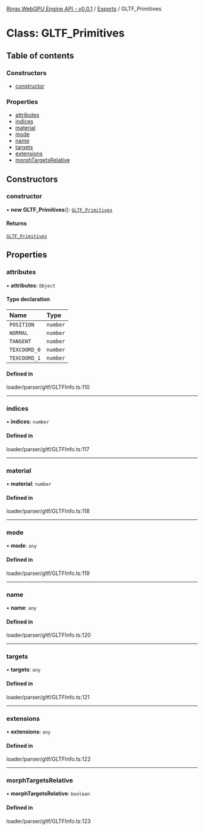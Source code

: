 [Rings WebGPU Engine API - v0.0.1](../README.md) / [Exports](../modules.md) / GLTF\_Primitives

# Class: GLTF\_Primitives

## Table of contents

### Constructors

- [constructor](GLTF_Primitives.md#constructor)

### Properties

- [attributes](GLTF_Primitives.md#attributes)
- [indices](GLTF_Primitives.md#indices)
- [material](GLTF_Primitives.md#material)
- [mode](GLTF_Primitives.md#mode)
- [name](GLTF_Primitives.md#name)
- [targets](GLTF_Primitives.md#targets)
- [extensions](GLTF_Primitives.md#extensions)
- [morphTargetsRelative](GLTF_Primitives.md#morphtargetsrelative)

## Constructors

### constructor

• **new GLTF_Primitives**(): [`GLTF_Primitives`](GLTF_Primitives.md)

#### Returns

[`GLTF_Primitives`](GLTF_Primitives.md)

## Properties

### attributes

• **attributes**: `Object`

#### Type declaration

| Name | Type |
| :------ | :------ |
| `POSITION` | `number` |
| `NORMAL` | `number` |
| `TANGENT` | `number` |
| `TEXCOORD_0` | `number` |
| `TEXCOORD_1` | `number` |

#### Defined in

loader/parser/gltf/GLTFInfo.ts:110

___

### indices

• **indices**: `number`

#### Defined in

loader/parser/gltf/GLTFInfo.ts:117

___

### material

• **material**: `number`

#### Defined in

loader/parser/gltf/GLTFInfo.ts:118

___

### mode

• **mode**: `any`

#### Defined in

loader/parser/gltf/GLTFInfo.ts:119

___

### name

• **name**: `any`

#### Defined in

loader/parser/gltf/GLTFInfo.ts:120

___

### targets

• **targets**: `any`

#### Defined in

loader/parser/gltf/GLTFInfo.ts:121

___

### extensions

• **extensions**: `any`

#### Defined in

loader/parser/gltf/GLTFInfo.ts:122

___

### morphTargetsRelative

• **morphTargetsRelative**: `boolean`

#### Defined in

loader/parser/gltf/GLTFInfo.ts:123
